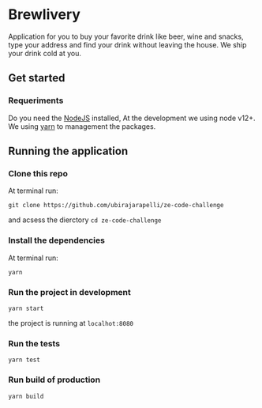 # Brewlivery

Application for you to buy your favorite drink like beer, wine and snacks, type your address and find your drink without leaving the house. We ship your drink cold at you.

## Get started
### Requeriments
Do you need the [NodeJS](https://nodejs.org) installed, At the development we using node v12+.
We using [yarn](https://yarnpkg.com) to management the packages.

## Running the application
### Clone this repo
At terminal run:
```SH
git clone https://github.com/ubirajarapelli/ze-code-challenge
```
and acsess the dierctory `cd ze-code-challenge`

### Install the dependencies
At terminal run:
```Sh
yarn
```

### Run the project in development
```Sh
yarn start
```
the project is running at `localhot:8080` 

### Run the tests
```SH
yarn test
```

### Run build of production
```SH
yarn build
```